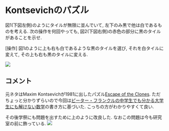 # Kontsevichのパズル

図1(下図左側)のようにタイルが無限に並んでいて, 左下のみ黒で他は白であるものを考える.
次の操作を何回やっても, 図2(下図右側)の赤色の部分に黒のタイルがあることを示せ. 

[操作] 
図1のように上も右も白であるような黒のタイルを選び, それを白タイルに変えて, その上も右も黒のタイルに変える.

![](https://masataka123.github.io/blog3/picture/knot.jpg)



## コメント
元ネタはMaxim Kontsevichが1981に出したパズル[Escape of the Clones](https://www.cut-the-knot.org/Curriculum/Games/CloneEscape.shtml).
ただちょっと分かりずらいので今回は[ピーター・フランクルの中学生でも分かる大学生にも解けない数学](https://www.amazon.co.jp/ピーター・フランクルの中学生でも分かる大学生にも解けない数学問題集%E3%80%881〉-ピーター-フランクル/dp/4535782628)の書き方に基づいた. こっちの方がわかりやすくて良い. 

その後学祭にも問題を出すために上のように改良した. なおこの問題は今も研究室の前に飾っている. 
![](https://masataka123.github.io/blog3/sub6/picture_room_2/IMG_8577.jpeg)

